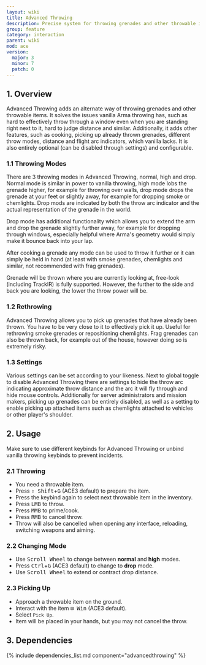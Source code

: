 ```yaml
---
layout: wiki
title: Advanced Throwing
description: Precise system for throwing grenades and other throwable items.
group: feature
category: interaction
parent: wiki
mod: ace
version:
  major: 3
  minor: 7
  patch: 0
---
```


## 1. Overview

Advanced Throwing adds an alternate way of throwing grenades and other throwable items. It solves the issues vanilla Arma throwing has, such as hard to effectively throw through a window even when you are standing right next to it, hard to judge distance and similar. Additionally, it adds other features, such as cooking, picking up already thrown grenades, different throw modes, distance and flight arc indicators, which vanilla lacks. It is also entirely optional (can be disabled through settings) and configurable.

### 1.1 Throwing Modes

There are 3 throwing modes in Advanced Throwing, normal, high and drop. Normal mode is similar in power to vanilla throwing, high mode lobs the grenade higher, for example for throwing over walls, drop mode drops the grenade at your feet or slightly away, for example for dropping smoke or chemlights. Drop mods are indicated by both the throw arc indicator and the actual representation of the grenade in the world.

Drop mode has additional functionality which allows you to extend the arm and drop the grenade slightly further away, for example for dropping through windows, especially helpful where Arma's geometry would simply make it bounce back into your lap.

After cooking a grenade any mode can be used to throw it further or it can simply be held in hand (at least with smoke grenades, chemlights and similar, not recommended with frag grenades).

Grenade will be thrown where you are currently looking at, free-look (including TrackIR) is fully supported. However, the further to the side and back you are looking, the lower the throw power will be.

### 1.2 Rethrowing

Advanced Throwing allows you to pick up grenades that have already been thrown. You have to be very close to it to effectively pick it up. Useful for rethrowing smoke grenades or repositioning chemlights. Frag grenades can also be thrown back, for example out of the house, however doing so is extremely risky.

### 1.3 Settings

Various settings can be set according to your likeness. Next to global toggle to disable Advanced Throwing there are settings to hide the throw arc indicating approximate throw distance and the arc it will fly through and hide mouse controls. Additionally for server administrators and mission makers, picking up grenades can be entirely disabled, as well as a setting to enable picking up attached items such as chemlights attached to vehicles or other player's shoulder.


## 2. Usage

Make sure to use different keybinds for Advanced Throwing or unbind vanilla throwing keybinds to prevent incidents.

### 2.1 Throwing
- You need a throwable item.
- Press <kbd>⇧&nbsp;Shift</kbd>+<kbd>G</kbd> (ACE3 default) to prepare the item.
- Press the keybind again to select next throwable item in the inventory.
- Press <kbd>LMB</kbd> to throw.
- Press <kbd>MMB</kbd> to prime/cook.
- Press <kbd>RMB</kbd> to cancel throw.
- Throw will also be cancelled when opening any interface, reloading, switching weapons and aiming.

### 2.2 Changing Mode
- Use <kbd>Scroll Wheel</kbd> to change between **normal** and **high** modes.
- Press <kbd>Ctrl</kbd>+<kbd>G</kbd> (ACE3 default) to change to **drop** mode.
- Use <kbd>Scroll Wheel</kbd> to extend or contract drop distance.

### 2.3 Picking Up
- Approach a throwable item on the ground.
- Interact with the item <kbd>⊞&nbsp;Win</kbd> (ACE3 default).
- Select `Pick Up`.
- Item will be placed in your hands, but you may not cancel the throw.


## 3. Dependencies

{% include dependencies_list.md component="advancedthrowing" %}
